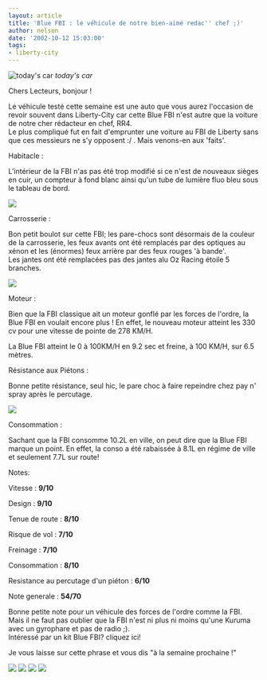 ```yaml
---
layout: article
title: 'Blue FBI : le véhicule de notre bien-aimé redac'' chef ;)'
author: nelson
date: '2002-10-12 15:03:00'
tags:
- liberty-city
---
```


![today's car](/content/images/2016/07/preview.jpg)
_today's car_

Chers Lecteurs, bonjour !

Le véhicule testé cette semaine est une auto que vous aurez l'occasion de revoir souvent dans Liberty-City car cette Blue FBI n'est autre que la voiture de notre cher rédacteur en chef, RR4.  
Le plus compliqué fut en fait d'emprunter une voiture au FBI de Liberty sans que ces messieurs ne s'y opposent :/ . Mais venons-en aux 'faits'.

Habitacle :

L’intérieur de la FBI n'as pas été trop modifié si ce n'est de nouveaux sièges en cuir, un compteur à fond blanc ainsi qu'un tube de lumière fluo bleu sous le tableau de bord.

![](/content/images/2016/07/FBI4.jpg)

Carrosserie :

Bon petit boulot sur cette FBI; les pare-chocs sont désormais de la couleur de la carrosserie, les feux avants ont été remplacés par des optiques au xénon et les (énormes) feux arrière par des feux rouges 'à bande'.  
Les jantes ont été remplacées pas des jantes alu Oz Racing étoile 5 branches.

![](/content/images/2016/07/FBI.jpg)

Moteur :

Bien que la FBI classique ait un moteur gonflé par les forces de l'ordre, la Blue FBI en voulait encore plus ! En effet, le nouveau moteur atteint les 330 cv pour une vitesse de pointe de 278 KM/H.

La Blue FBI atteint le 0 à 100KM/H en 9.2 sec et freine, à 100 KM/H, sur 6.5 mètres.

Résistance aux Piétons :

Bonne petite résistance, seul hic, le pare choc à faire repeindre chez pay n' spray après le percutage.

![](/content/images/2016/07/FBI7.jpg)

Consommation :

Sachant que la FBI consomme 10.2L en ville, on peut dire que la Blue FBI marque un point. En effet, la conso a été rabaissée à 8.1L en régime de ville et seulement 7.7L sur route!

Notes:

Vitesse : **9/10**

Design : **9/10**

Tenue de route : **8/10**

Risque de vol : **7/10**

Freinage : **7/10**

Consommation : **8/10**

Resistance au percutage d'un piéton : **6/10**

Note generale : **54/70**

Bonne petite note pour un véhicule des forces de l'ordre comme la FBI. Mais il ne faut pas oublier que la FBI n'est ni plus ni moins qu'une Kuruma avec un gyrophare et pas de radio ;).  
Intéressé par un kit Blue FBI? cliquez ici!

Je vous laisse sur cette phrase et vous dis "à la semaine prochaine !"

![](/content/images/2016/07/FBI2.jpg)
![](/content/images/2016/07/FBI3.jpg)
![](/content/images/2016/07/FBI5.jpg)
![](/content/images/2016/07/FBI6.jpg)

<!--kg-card-end: markdown-->
